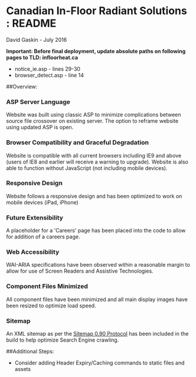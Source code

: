 # Canadian In-Floor Radiant Solutions : README
David Gaskin - July 2016

**Important: Before final deployment, update absolute paths on following pages to TLD: infloorheat.ca**
* notice_ie.asp - lines 29-30
* browser_detect.asp - line 14

##Overview:

### ASP Server Language
Website was built using classic ASP to minimize complications between source file crossover on existing server. The option to reframe website using updated ASP is open.

### Browser Compatibility and Graceful Degradation
Website is compatible with all current browsers including IE9 and above (users of IE8 and earlier will receive a warning to upgrade). Website is also able to function without JavaScript (not including mobile devices).

### Responsive Design
Website follows a responsive design and has been optimized to work on mobile devices (iPad, iPhone)

### Future Extensibility
A placeholder for a 'Careers' page has been placed into the code to allow for addition of a careers page.

### Web Accessibility
WAI-ARIA specifications have been observed within a reasonable margin to allow for use of Screen Readers and Assistive Technologies.

### Component Files Minimized
All component files have been minimized and all main display images have been resized to optimize load speed.

### Sitemap
An XML sitemap as per the [Sitemap 0.90 Protocol](http://www.sitemaps.org/) has been included in the build to help optimize Search Engine crawling.

##Additional Steps:
* Consider adding Header Expiry/Caching commands to static files and assets
